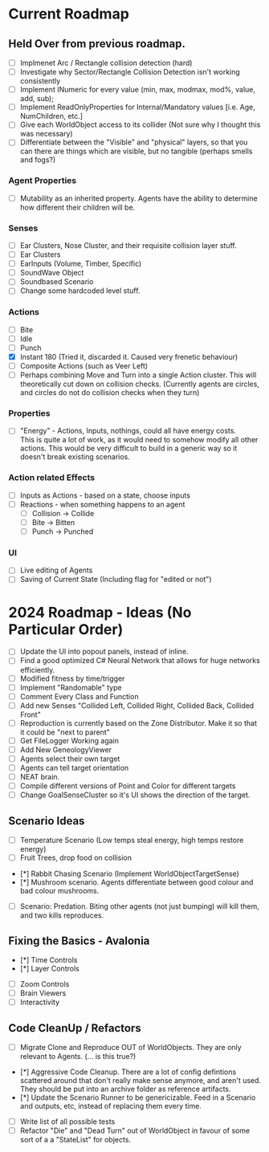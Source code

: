 # Current Roadmap

## Held Over from previous roadmap.
* [ ] Implmenet Arc / Rectangle collision detection (hard)
* [ ] Investigate why Sector/Rectangle Collision Detection isn't working consistently
* [ ] Implement INumeric for every value (min, max, modmax, mod%, value, add, sub);
* [ ] Implement ReadOnlyProperties for Internal/Mandatory values [i.e. Age, NumChildren, etc.]
* [ ] Give each WorldObject access to its collider (Not sure why I thought this was necessary)
* [ ] Differentiate between the "Visible" and "physical" layers, so that you can there are things which are visible, but no tangible (perhaps smells and fogs?)

### Agent Properties
* [ ] Mutability as an inherited property. Agents have the ability to determine how different their children will be.

### Senses
* [ ] Ear Clusters, Nose Cluster, and their requisite collision layer stuff.
* [ ] Ear Clusters
* [ ] EarInputs (Volume, Timber, Specific)
* [ ] SoundWave Object
* [ ] Soundbased Scenario
* [ ] Change some hardcoded level stuff.

### Actions
* [ ] Bite
* [ ] Idle
* [ ] Punch
* [x] Instant 180 (Tried it, discarded it. Caused very frenetic behaviour)
* [ ] Composite Actions (such as Veer Left)
* [ ] Perhaps combining Move and Turn into a single Action cluster. This will theoretically cut down on collision checks. (Currently agents are circles, and circles do not do collision checks when they turn)

### Properties
* [ ] "Energy" - Actions, Inputs, nothings, could all have energy costs. 	
       This is quite a lot of work, as it would need to somehow modify all other actions. This would be very difficult to build in a generic way so it doesn't break existing scenarios.

### Action related Effects
* [ ] Inputs as Actions - based on a state, choose inputs
* [ ] Reactions - when something happens to an agent
   * [ ] Collision -> Collide
   * [ ] Bite -> Bitten
   * [ ] Punch -> Punched

### UI
* [ ] Live editing of Agents
* [ ] Saving of Current State (Including flag for "edited or not")

# 2024 Roadmap - Ideas (No Particular Order)
* [ ] Update the UI into popout panels, instead of inline.
* [ ] Find a good optimized C# Neural Network that allows for huge networks efficiently.
* [ ] Modified fitness by time/trigger
* [ ] Implement "Randomable" type
* [ ] Comment Every Class and Function
* [ ] Add new Senses "Collided Left, Collided Right, Collided Back, Collided Front"
* [ ] Reproduction is currently based on the Zone Distributor. Make it so that it could be "next to parent"
* [ ] Get FileLogger Working again
* [ ] Add New GeneologyViewer
* [ ] Agents select their own target
* [ ] Agents can tell target orientation
* [ ] NEAT brain. 
* [ ] Compile different versions of Point and Color for different targets
* [ ] Change GoalSenseCluster so it's UI shows the direction of the target.

## Scenario Ideas
* [ ] Temperature Scenario (Low temps steal energy, high temps restore energy)
* [ ] Fruit Trees, drop food on collision
* [*] Rabbit Chasing Scenario (Implement WorldObjectTargetSense)
* [*] Mushroom scenario. Agents differentiate between good colour and bad colour mushrooms.
* [ ] Scenario: Predation. Biting other agents (not just bumping) will kill them, and two kills reproduces. 
 
## Fixing the Basics - Avalonia
* [*] Time Controls
* [*] Layer Controls
* [ ] Zoom Controls
* [ ] Brain Viewers
* [ ] Interactivity

## Code CleanUp / Refactors
* [ ] Migrate Clone and Reproduce OUT of WorldObjects. They are only relevant to Agents. (... is this true?)
* [*] Aggressive Code Cleanup. There are a lot of config defintions scattered around that don't really make sense anymore, and aren't used. They should be put into an archive folder as reference artifacts.
* [*] Update the Scenario Runner to be genericizable. Feed in a Scenario and outputs, etc, instead of replacing them every time. 
* [ ] Write list of all possible tests
* [ ] Refactor "Die" and "Dead Turn" out of WorldObject in favour of some sort of a a "StateList" for objects.